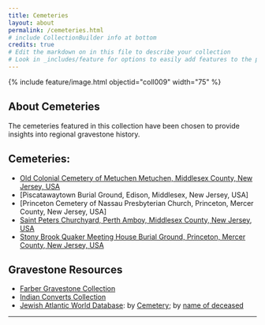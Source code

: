 ```yaml
---
title: Cemeteries
layout: about
permalink: /cemeteries.html
# include CollectionBuilder info at bottom
credits: true
# Edit the markdown on in this file to describe your collection
# Look in _includes/feature for options to easily add features to the page
---
```


{% include feature/image.html objectid="coll009" width="75" %}

## About Cemeteries

The cemeteries featured in this collection have been chosen to provide insights into regional gravestone history. 

## Cemeteries:
- [Old Colonial Cemetery of Metuchen Metuchen, Middlesex County, New Jersey, USA](/cemeteries/metuchen.html)
- [Piscatawaytown Burial Ground, Edison, Middlesex, New Jersey, USA]
- [Princeton Cemetery of Nassau Presbyterian Church, Princeton, Mercer County, New Jersey, USA]
- [Saint Peters Churchyard, Perth Amboy, Middlesex County, New Jersey, USA](https://lauraleibman.github.io/NJCem/browse.html#Saint%20Peters%20Churchyard%20Cemetery)
- [Stony Brook Quaker Meeting House Burial Ground, Princeton, Mercer County, New Jersey, USA](https://lauraleibman.github.io/NJCem/browse.html#Stony%20Brook%20Quaker%20Meeting%20House%20Burial%20Ground)

## Gravestone Resources
- [Farber Gravestone Collection](https://www.davidrumsey.com/farber/)
- [Indian Converts Collection](https://rdc.reed.edu/c/colhist/home/)
- [Jewish Atlantic World Database](https://rdc.reed.edu/c/jewishatl/home/): by [Cemetery](https://rdc.reed.edu/c/jewishatl/home/cemetery-location); by [name of deceased](https://rdc.reed.edu/c/jewishatl/home/firstname)
---
